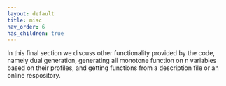 ```yaml
---
layout: default
title: misc
nav_order: 6
has_children: true
---
```

In this final section we discuss other functionality provided by the code, namely dual generation, generating all monotone function on n variables based on their profiles, and getting functions from a description file or an online respository.
